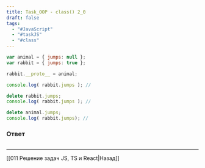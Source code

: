 ```yaml
---
title: Task_OOP - class() 2_0
draft: false
tags:
  - "#JavaScript"
  - "#taskJS"
  - "#class"
---
```

```js
var animal = { jumps: null };
var rabbit = { jumps: true };

rabbit.__proto__ = animal;

console.log( rabbit.jumps ); //

delete rabbit.jumps;
console.log( rabbit.jumps ); //

delete animal.jumps;
console.log( rabbit.jumps); //
```

### Ответ

```js

```

___

[[011 Решение задач JS, TS и React|Назад]]